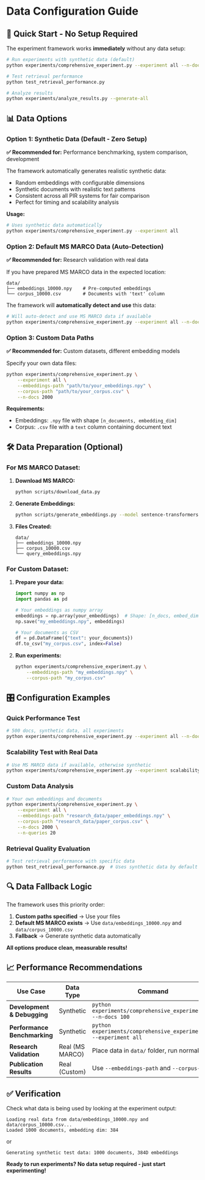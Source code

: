 # Data Configuration Guide

## 🎯 **Quick Start - No Setup Required**

The experiment framework works **immediately** without any data setup:

```bash
# Run experiments with synthetic data (default)
python experiments/comprehensive_experiment.py --experiment all --n-docs 1000

# Test retrieval performance
python test_retrieval_performance.py

# Analyze results
python experiments/analyze_results.py --generate-all
```

## 📊 **Data Options**

### Option 1: Synthetic Data (Default - Zero Setup)

**✅ Recommended for:** Performance benchmarking, system comparison, development

The framework automatically generates realistic synthetic data:
- Random embeddings with configurable dimensions
- Synthetic documents with realistic text patterns
- Consistent across all PIR systems for fair comparison
- Perfect for timing and scalability analysis

**Usage:**
```bash
# Uses synthetic data automatically
python experiments/comprehensive_experiment.py --experiment all
```

### Option 2: Default MS MARCO Data (Auto-Detection)

**✅ Recommended for:** Research validation with real data

If you have prepared MS MARCO data in the expected location:

```
data/
├── embeddings_10000.npy    # Pre-computed embeddings
└── corpus_10000.csv        # Documents with 'text' column
```

The framework will **automatically detect and use** this data:

```bash
# Will auto-detect and use MS MARCO data if available
python experiments/comprehensive_experiment.py --experiment all --n-docs 5000
```

### Option 3: Custom Data Paths

**✅ Recommended for:** Custom datasets, different embedding models

Specify your own data files:

```bash
python experiments/comprehensive_experiment.py \
    --experiment all \
    --embeddings-path "path/to/your_embeddings.npy" \
    --corpus-path "path/to/your_corpus.csv" \
    --n-docs 2000
```

**Requirements:**
- Embeddings: `.npy` file with shape `[n_documents, embedding_dim]`
- Corpus: `.csv` file with a `text` column containing document text

## 🛠️ **Data Preparation (Optional)**

### For MS MARCO Dataset:

1. **Download MS MARCO:**
   ```bash
   python scripts/download_data.py
   ```

2. **Generate Embeddings:**
   ```bash
   python scripts/generate_embeddings.py --model sentence-transformers/all-MiniLM-L6-v2
   ```

3. **Files Created:**
   ```
   data/
   ├── embeddings_10000.npy
   ├── corpus_10000.csv
   └── query_embeddings.npy
   ```

### For Custom Dataset:

1. **Prepare your data:**
   ```python
   import numpy as np
   import pandas as pd
   
   # Your embeddings as numpy array
   embeddings = np.array(your_embeddings)  # Shape: [n_docs, embed_dim]
   np.save("my_embeddings.npy", embeddings)
   
   # Your documents as CSV
   df = pd.DataFrame({"text": your_documents})
   df.to_csv("my_corpus.csv", index=False)
   ```

2. **Run experiments:**
   ```bash
   python experiments/comprehensive_experiment.py \
       --embeddings-path "my_embeddings.npy" \
       --corpus-path "my_corpus.csv"
   ```

## 🎛️ **Configuration Examples**

### Quick Performance Test
```bash
# 500 docs, synthetic data, all experiments
python experiments/comprehensive_experiment.py --experiment all --n-docs 500
```

### Scalability Test with Real Data
```bash
# Use MS MARCO data if available, otherwise synthetic
python experiments/comprehensive_experiment.py --experiment scalability
```

### Custom Data Analysis
```bash
# Your own embeddings and documents
python experiments/comprehensive_experiment.py \
    --experiment all \
    --embeddings-path "research_data/paper_embeddings.npy" \
    --corpus-path "research_data/paper_corpus.csv" \
    --n-docs 2000 \
    --n-queries 20
```

### Retrieval Quality Evaluation
```bash
# Test retrieval performance with specific data
python test_retrieval_performance.py  # Uses synthetic data by default
```

## 🔍 **Data Fallback Logic**

The framework uses this priority order:

1. **Custom paths specified** → Use your files
2. **Default MS MARCO exists** → Use `data/embeddings_10000.npy` and `data/corpus_10000.csv`
3. **Fallback** → Generate synthetic data automatically

**All options produce clean, measurable results!**

## 📈 **Performance Recommendations**

| Use Case | Data Type | Command |
|----------|-----------|---------|
| **Development & Debugging** | Synthetic | `python experiments/comprehensive_experiment.py --n-docs 100` |
| **Performance Benchmarking** | Synthetic | `python experiments/comprehensive_experiment.py --experiment all` |
| **Research Validation** | Real (MS MARCO) | Place data in `data/` folder, run normally |
| **Publication Results** | Real (Custom) | Use `--embeddings-path` and `--corpus-path` |

## ✅ **Verification**

Check what data is being used by looking at the experiment output:

```
Loading real data from data/embeddings_10000.npy and data/corpus_10000.csv...
Loaded 1000 documents, embedding dim: 384
```

or

```
Generating synthetic test data: 1000 documents, 384D embeddings
```

**Ready to run experiments? No data setup required - just start experimenting!**
